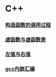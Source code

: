 # C++

### [构造函数的调用过程](./构造函数的调用过程.md)

### [虚函数与虚函数表](./虚函数与虚函数表.md)

### [左值与右值](./左值与右值.md)

### [gcc内嵌汇编](./gcc内嵌汇编.md)